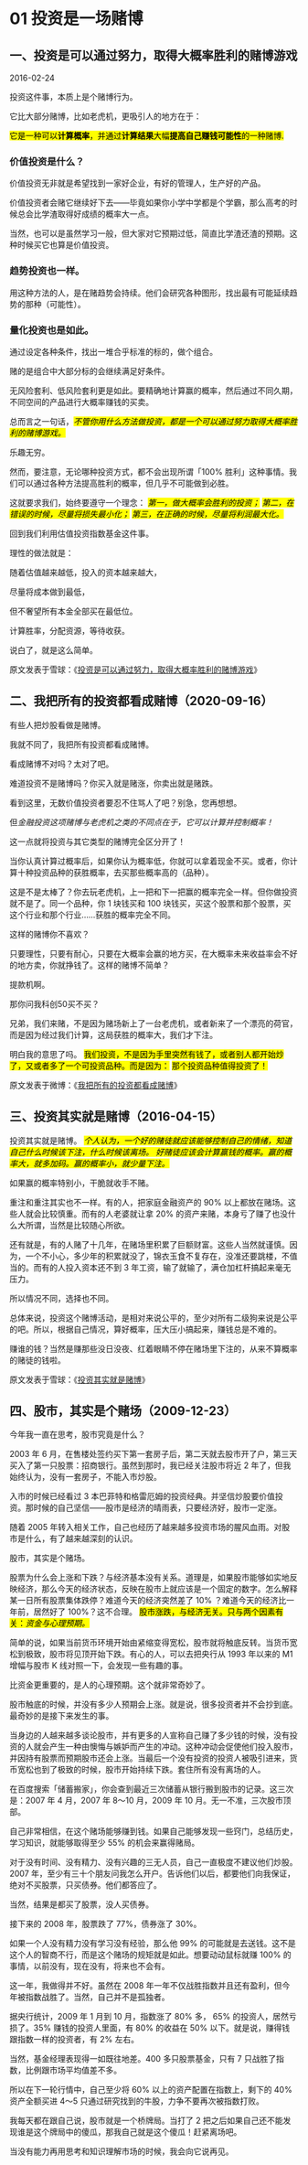 # 01 投资是一场赌博



## 一、投资是可以通过努力，取得大概率胜利的赌博游戏

2016-02-24



投资这件事，本质上是个赌博行为。

它比大部分赌博，比如老虎机，更吸引人的地方在于：

<mark markcount="45" class="zx-rangy-hot">它是一种可以**计算概率**，并通过**计算结果**大幅**提高自己赚钱可能性**的一种赌博.</mark>



### 价值投资是什么？

价值投资无非就是希望找到一家好企业，有好的管理人，生产好的产品。

价值投资者会赌它继续好下去——毕竟如果你小学中学都是个学霸，那么高考的时候总会比学渣取得好成绩的概率大一点。

当然，也可以是虽然学习一般，但大家对它预期过低，简直比学渣还渣的预期。这种时候买它也算是价值投资。



### 趋势投资也一样。

用这种方法的人，是在赌趋势会持续。他们会研究各种图形，找出最有可能延续趋势的那种（可能性）。



### 量化投资也是如此。

通过设定各种条件，找出一堆合乎标准的标的，做个组合。

赌的是组合中大部分标的会继续满足好条件。



无风险套利、低风险套利更是如此。要精确地计算赢的概率，然后通过不同久期，不同空间的产品进行大概率赚钱的买卖。

总而言之一句话，<em><mark markcount="45" class="zx-rangy-hot">不管你用什么方法做投资，都是一个可以通过努力取得大概率胜利的赌博游戏。</mark></em>

乐趣无穷。

然而，要注意，无论哪种投资方式，都不会出现所谓「100% 胜利」这种事情。我们可以通过各种方法提高胜利的概率，但几乎不可能做到必胜。

这就要求我们，始终要遵守一个理念：
<mark markcount="149" class="zx-rangy-hot">
</mark><em><mark markcount="149" class="zx-rangy-hot">第一，做大概率会胜利的投资；</mark></em>
<mark markcount="149" class="zx-rangy-hot">
</mark><em><mark markcount="149" class="zx-rangy-hot">第二，在错误的时候，尽量将损失最小化；</mark></em>
<mark markcount="149" class="zx-rangy-hot">
</mark><em><mark markcount="149" class="zx-rangy-hot">第三，在正确的时候，尽量将利润最大化。</mark></em>



回到我们利用估值投资指数基金这件事。

理性的做法就是：

随着估值越来越低，投入的资本越来越大，

尽量将成本做到最低，

但不奢望所有本金全部买在最低位。

计算胜率，分配资源，等待收获。

说白了，就是这么简单。



<p class="copyright">
  原文发表于雪球：《<a href="https://xueqiu.com/4776750571/65164605">投资是可以通过努力，取得大概率胜利的赌博游戏</a>》



## 二、我把所有的投资都看成赌博（2020-09-16）



有些人把炒股看做是赌博。

我就不同了，我把所有投资都看成赌博。



看成赌博不对吗？太对了吧。

难道投资不是赌博吗？你买入就是赌涨，你卖出就是赌跌。



看到这里，无数价值投资者要忍不住骂人了吧？别急，您再想想。

但<em>金融投资这项赌博与老虎机之类的不同点在于，它可以计算并控制概率！</em>

这一点就将投资与其它类型的赌博完全区分开了！

当你认真计算过概率后，如果你认为概率低，你就可以拿着现金不买。或者，你计算十种投资品种的获胜概率，去买那些概率高的（品种）。

这是不是太棒了？你去玩老虎机，上一把和下一把赢的概率完全一样。但你做投资就不是了。同一个品种，你 1 块钱买和 100 块钱买，买这个股票和那个股票，买这个行业和那个行业……获胜的概率完全不同。



这样的赌博你不喜欢？

只要理性，只要有耐心，只要在大概率会赢的地方买，在大概率未来收益率会不好的地方卖，你就挣钱了。这样的赌博不简单？

提款机啊。

那你问我科创50买不买？

兄弟，我们来赌，不是因为赌场新上了一台老虎机，或者新来了一个漂亮的荷官，而是因为经过我们计算，这局获胜的概率大，我们才下注。

明白我的意思了吗。
<mark markcount="80" class="zx-rangy-hot">
我们投资，不是因为手里突然有钱了，或者别人都开始炒了，又或者多了一个可投资品种。而是因为：</mark>
<mark markcount="80" class="zx-rangy-hot">
那个投资品种值得投资了！</mark>
<p class="copyright">
  原文发表于微博：《<a href="https://weibo.com/5687069307/JkRF9vE1u?from=page_1005055687069307_profile&amp;wvr=6&amp;mod=weibotime&amp;type=comment">我把所有的投资都看成赌博</a>》
<h2>
三、投资其实就是赌博（2016-04-15）</h2>

投资其实就是赌博。
<mark markcount="61" class="zx-rangy-hot">
</mark><em><mark markcount="61" class="zx-rangy-hot">个人认为，一个好的赌徒就应该能够控制自己的情绪，知道自己什么时候该下注，什么时候该离场。
好赌徒应该会计算赢钱的概率。赢的概率大，就多加码。赢的概率小，就少量下注。</mark></em>

如果赢的概率特别小，干脆就收手不赌。

重注和重注其实也不一样。有的人，把家庭金融资产的 90% 以上都放在赌场。这些人就会比较慎重。而有的人老婆就让拿 20% 的资产来赌，本身亏了赚了也没什么大所谓，当然是比较随心所欲。

还有就是，有的人赌了十几年，在赌场里积累了巨额财富。这些人当然就谨慎。因为，一个不小心，多少年的积累就没了，锦衣玉食不复存在，没准还要跳楼，不值当的。而有的人投入资本还不到 3 年工资，输了就输了，满仓加杠杆搞起来毫无压力。

所以情况不同，选择也不同。

总体来说，投资这个赌博活动，是相对来说公平的，至少对所有二级狗来说是公平的吧。所以，根据自己情况，算好概率，压大压小搞起来，赚钱总是不难的。

赚谁的钱？当然是赚那些没日没夜、红着眼睛不停在赌场里下注的，从来不算概率的赌徒的钱啦。
<p class="copyright">
  原文发表于雪球：《<a href="https://xueqiu.com/4776750571/67486142">投资其实就是赌博</a>》
<h2>
四、股市，其实是个赌场（2009-12-23）</h2>

今年我一直在思考，股市究竟是什么？

2003 年 6 月，在售楼处签约买下第一套房子后，第二天就去股市开了户，第三天买入了第一只股票：招商银行。虽然到那时，我已经关注股市将近 2 年了，但我始终认为，没有一套房子，不能入市炒股。

入市的时候已经看过 3 本巴菲特和格雷厄姆的投资经典。并坚信炒股要价值投资。那时候的自己坚信——股市是经济的晴雨表，只要经济好，股市一定涨。

随着 2005 年转入相关工作，自己也经历了越来越多投资市场的腥风血雨。对股市是什么，有了越来越深刻的认识。

股市，其实是个赌场。

股票为什么会上涨和下跌？与经济基本没有关系。道理是，如果股市能够如实地反映经济，那么今天的经济状态，反映在股市上就应该是一个固定的数字。怎么解释某一日所有股票集体跌停？难道今天的经济突然差了 10% ？难道今天的经济比一年前，居然好了 100%？这不合理。
<mark markcount="108" class="zx-rangy-hot">
股市涨跌，与经济无关。只与两个因素有关：</mark><em><mark markcount="108" class="zx-rangy-hot">资金与心理预期。</mark></em>

简单的说，如果当前货币环境开始由紧缩变得宽松，股市就将触底反转。当货币宽松到极致，股市将见顶开始下跌。有心的人，可以去把央行从 1993 年以来的 M1 增幅与股市 K 线对照一下，会发现一些有趣的事。

比资金更重要的，是人的心理预期。这个就非常奇妙了。

股市触底的时候，并没有多少人预期会上涨。就是说，很多投资者并不会抄到底。最奇妙的是接下来发生的事。

当身边的人越来越多谈论股市，并有更多的人宣称自己赚了多少钱的时候，没有投资的人就会产生一种由懊悔与嫉妒而产生的冲动。这种冲动会促使他们投入股市，并因持有股票而预期股市还会上涨。当最后一个没有投资的投资人被吸引进来，货币宽松也到了极致的时候，股市开始持续下跌。套住所有没有离场的人。

在百度搜索「储蓄搬家」，你会查到最近三次储蓄从银行搬到股市的记录。这三次是：2007 年 4 月，2007 年 8～10 月，2009 年 10 月。无一不准，三次股市顶部。

自己非常相信，在这个赌场能够赚到钱。如果自己能够发现一些窍门，总结历史，学习知识，就能够取得至少 55% 的机会来赢得赌局。

对于没有时间、没有精力、没有兴趣的三无人员，自己一直极度不建议他们炒股。2007 年，至少有三十个朋友问我怎么开户。告诉他们以后，都要他们向我保证，绝对不买股票，只买债券。他们都答应了。

当然，结果是都买了股票，没人买债券。

接下来的 2008 年，股票跌了 77%，债券涨了 30%。

如果一个人没有精力没有学习没有经验，那么他 99% 的可能就是去送钱。这不是这个人的智商不行，而是这个赌场的规矩就是如此。想要动动鼠标就赚 100% 的事情，以前没有，现在没有，将来也不会有。

这一年，我做得并不好。虽然在 2008 年一年不仅战胜指数并且还有盈利，但今年被指数战胜了。当然，自己并不是孤独者。

据央行统计，2009 年 1 月到 10 月，指数涨了 80% 多， 65% 的投资人，居然亏损了。35% 赚钱的投资人里面，有 80% 的收益在 50% 以下。就是说，赚得钱跟指数一样的投资者，有 2% 左右。

当然，基金经理表现得一如既往地差。400 多只股票基金，只有 7 只战胜了指数，比例跟市场平均值差不多。

所以在下一轮行情中，自己至少将 60% 以上的资产配置在指数上，剩下的 40% 资产全额买进 4～5 只通过研究找到的牛股，力争不要再次被指数打败。

我每天都在跟自己说，股市就是一个桥牌局。当打了 2 把之后如果自己还不能发现谁是这个牌局中的傻瓜，那我自己就是这个傻瓜！赶紧离场吧。

当没有能力再用思考和知识理解市场的时候，我会向它说再见。
